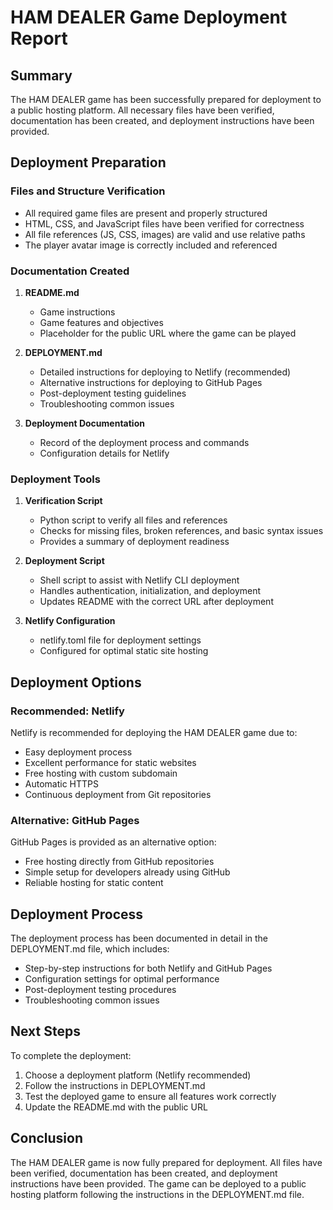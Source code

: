 # HAM DEALER Game Deployment Report

## Summary
The HAM DEALER game has been successfully prepared for deployment to a public hosting platform. All necessary files have been verified, documentation has been created, and deployment instructions have been provided.

## Deployment Preparation

### Files and Structure Verification
- All required game files are present and properly structured
- HTML, CSS, and JavaScript files have been verified for correctness
- All file references (JS, CSS, images) are valid and use relative paths
- The player avatar image is correctly included and referenced

### Documentation Created
1. **README.md**
   - Game instructions
   - Game features and objectives
   - Placeholder for the public URL where the game can be played

2. **DEPLOYMENT.md**
   - Detailed instructions for deploying to Netlify (recommended)
   - Alternative instructions for deploying to GitHub Pages
   - Post-deployment testing guidelines
   - Troubleshooting common issues

3. **Deployment Documentation**
   - Record of the deployment process and commands
   - Configuration details for Netlify

### Deployment Tools
1. **Verification Script**
   - Python script to verify all files and references
   - Checks for missing files, broken references, and basic syntax issues
   - Provides a summary of deployment readiness

2. **Deployment Script**
   - Shell script to assist with Netlify CLI deployment
   - Handles authentication, initialization, and deployment
   - Updates README with the correct URL after deployment

3. **Netlify Configuration**
   - netlify.toml file for deployment settings
   - Configured for optimal static site hosting

## Deployment Options

### Recommended: Netlify
Netlify is recommended for deploying the HAM DEALER game due to:
- Easy deployment process
- Excellent performance for static websites
- Free hosting with custom subdomain
- Automatic HTTPS
- Continuous deployment from Git repositories

### Alternative: GitHub Pages
GitHub Pages is provided as an alternative option:
- Free hosting directly from GitHub repositories
- Simple setup for developers already using GitHub
- Reliable hosting for static content

## Deployment Process
The deployment process has been documented in detail in the DEPLOYMENT.md file, which includes:
- Step-by-step instructions for both Netlify and GitHub Pages
- Configuration settings for optimal performance
- Post-deployment testing procedures
- Troubleshooting common issues

## Next Steps
To complete the deployment:
1. Choose a deployment platform (Netlify recommended)
2. Follow the instructions in DEPLOYMENT.md
3. Test the deployed game to ensure all features work correctly
4. Update the README.md with the public URL

## Conclusion
The HAM DEALER game is now fully prepared for deployment. All files have been verified, documentation has been created, and deployment instructions have been provided. The game can be deployed to a public hosting platform following the instructions in the DEPLOYMENT.md file.